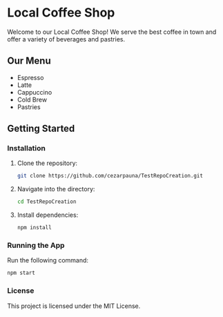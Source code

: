 # Local Coffee Shop

Welcome to our Local Coffee Shop! We serve the best coffee in town and offer a variety of beverages and pastries.

## Our Menu
- Espresso
- Latte
- Cappuccino
- Cold Brew
- Pastries

## Getting Started

### Installation
1. Clone the repository:
   ```bash
   git clone https://github.com/cezarpauna/TestRepoCreation.git
   ```
2. Navigate into the directory:
   ```bash
   cd TestRepoCreation
   ```
3. Install dependencies:
   ```bash
   npm install
   ```

### Running the App
Run the following command:
```bash
npm start
```

### License
This project is licensed under the MIT License.